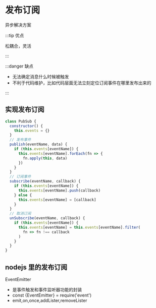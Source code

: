 # 发布订阅

异步解决方案

:::tip 优点

松耦合，灵活

:::

:::danger 缺点

- 无法确定消息什么时候被触发
- 不利于代码维护，比如代码层面无法立刻定位订阅事件在哪里发布出来的

:::

## 实现发布订阅

```js
class PubSub {
  constructor() {
    this.events = {}
  }
  // 发布事件
  publish(eventName, data) {
    if (this.events[eventName]) {
      this.events[eventName].forEach(fn => {
        fn.apply(this, data)
      })
    }
  }
  // 订阅事件
  subscribe(eventName, callback) {
    if (this.events[eventName]) {
      this.events[eventName].push(callback)
    } else {
      this.events[eventName] = [callback]
    }
  }
  // 取消订阅
  unSubscribe(eventName, callback) {
    if (this.events[eventName]) {
      this.events[eventName] = this.events[eventName].filter(
        fn => fn !== callback
      )
    }
  }
}
```

## nodejs 里的发布订阅

EventEmitter

- 是事件触发和事件监听器功能的封装
- const {EventEmitter} = require('event')
- emit,on,once,addLister,removeLister
